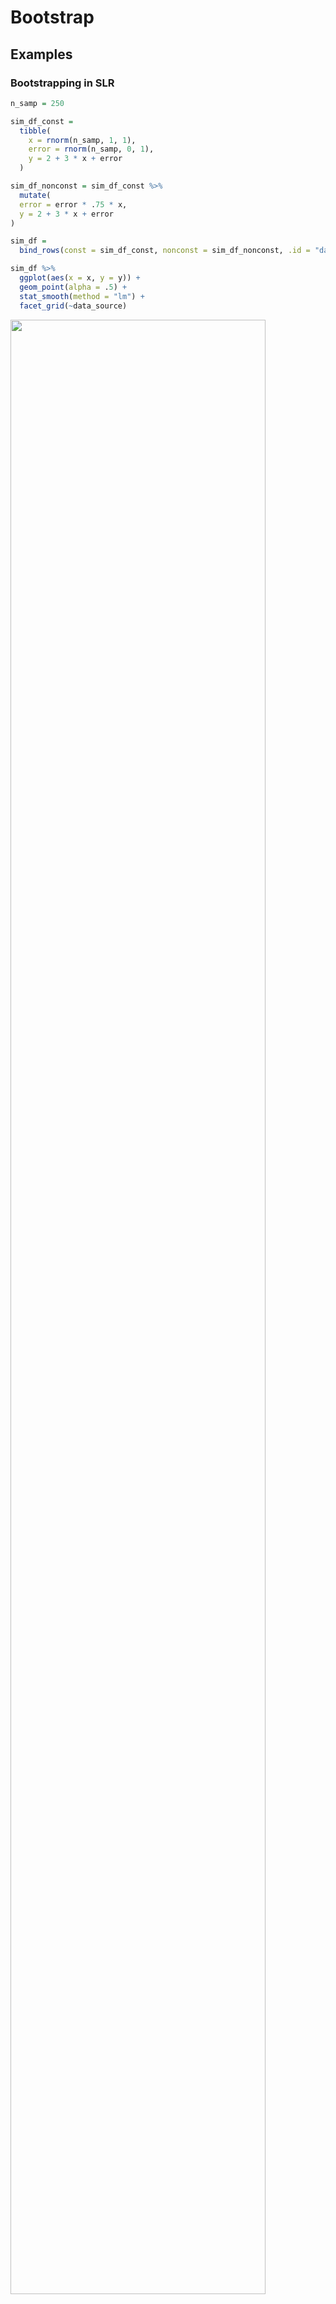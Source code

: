 Bootstrap
================

Examples
--------

### Bootstrapping in SLR

``` r
n_samp = 250

sim_df_const = 
  tibble(
    x = rnorm(n_samp, 1, 1),
    error = rnorm(n_samp, 0, 1),
    y = 2 + 3 * x + error
  )

sim_df_nonconst = sim_df_const %>% 
  mutate(
  error = error * .75 * x,
  y = 2 + 3 * x + error
)
```

``` r
sim_df = 
  bind_rows(const = sim_df_const, nonconst = sim_df_nonconst, .id = "data_source") 

sim_df %>% 
  ggplot(aes(x = x, y = y)) + 
  geom_point(alpha = .5) +
  stat_smooth(method = "lm") +
  facet_grid(~data_source) 
```

<img src="bootstrap_files/figure-markdown_github/unnamed-chunk-3-1.png" width="90%" />

``` r
lm(y ~ x, data = sim_df_const) %>% 
  broom::tidy() %>% 
  knitr::kable(digits = 3)
```

| term        |  estimate|  std.error|  statistic|  p.value|
|:------------|---------:|----------:|----------:|--------:|
| (Intercept) |     1.977|      0.098|     20.157|        0|
| x           |     3.045|      0.070|     43.537|        0|

``` r

lm(y ~ x, data = sim_df_nonconst) %>% 
  broom::tidy() %>% 
  knitr::kable(digits = 3)
```

| term        |  estimate|  std.error|  statistic|  p.value|
|:------------|---------:|----------:|----------:|--------:|
| (Intercept) |     1.934|      0.105|     18.456|        0|
| x           |     3.112|      0.075|     41.661|        0|

Drawing one bootstrap sample

``` r
boot_sample = function(df) {
  sample_frac(df, replace = TRUE)
}

boot_sample(sim_df_nonconst) %>% 
  ggplot(aes(x = x, y = y)) + 
  geom_point(alpha = .5) +
  stat_smooth(method = "lm")
```

<img src="bootstrap_files/figure-markdown_github/unnamed-chunk-5-1.png" width="90%" />

500 times okay more times are better(time-consuming) random forest

``` r
boot_straps = data_frame(
  strap_number = 1:1000,
  strap_sample = rerun(1000, boot_sample(sim_df_nonconst))
)

boot_straps
## # A tibble: 1,000 x 2
##    strap_number strap_sample      
##           <int> <list>            
##  1            1 <tibble [250 × 3]>
##  2            2 <tibble [250 × 3]>
##  3            3 <tibble [250 × 3]>
##  4            4 <tibble [250 × 3]>
##  5            5 <tibble [250 × 3]>
##  6            6 <tibble [250 × 3]>
##  7            7 <tibble [250 × 3]>
##  8            8 <tibble [250 × 3]>
##  9            9 <tibble [250 × 3]>
## 10           10 <tibble [250 × 3]>
## # ... with 990 more rows
```

some data are oversampled others are underrepresented

every resample are different

``` r
boot_straps %>% 
  filter(strap_number %in% 1:2) %>% 
  mutate(strap_sample = map(strap_sample, ~arrange(.x, x))) %>% 
  pull(strap_sample)
## [[1]]
## # A tibble: 250 x 3
##         x   error       y
##     <dbl>   <dbl>   <dbl>
##  1 -1.21  -0.781  -2.43  
##  2 -0.914 -0.908  -1.65  
##  3 -0.914 -0.908  -1.65  
##  4 -0.733  0.447   0.248 
##  5 -0.733  0.447   0.248 
##  6 -0.733  0.447   0.248 
##  7 -0.733  0.447   0.248 
##  8 -0.641 -0.416  -0.338 
##  9 -0.606 -0.106   0.0774
## 10 -0.536  0.0227  0.413 
## # ... with 240 more rows
## 
## [[2]]
## # A tibble: 250 x 3
##         x   error      y
##     <dbl>   <dbl>  <dbl>
##  1 -1.29   1.40   -0.454
##  2 -0.989 -1.97   -2.93 
##  3 -0.914 -0.908  -1.65 
##  4 -0.805  0.292  -0.123
##  5 -0.733  0.447   0.248
##  6 -0.733  0.447   0.248
##  7 -0.733  0.447   0.248
##  8 -0.665 -0.544  -0.539
##  9 -0.536  0.0227  0.413
## 10 -0.536  0.0227  0.413
## # ... with 240 more rows
```

``` r
boot_straps %>% 
  filter(strap_number %in% 1:3) %>% 
  unnest() %>% 
  ggplot(aes(x = x, y = y)) + 
  geom_point(alpha = .5) +
  stat_smooth(method = "lm", se = FALSE) +
  facet_grid(~strap_number) 
```

<img src="bootstrap_files/figure-markdown_github/unnamed-chunk-8-1.png" width="90%" />

Analyzing bootstrap samples

``` r
bootstrap_results = 
  boot_straps %>% 
  mutate(models = map(strap_sample, ~lm(y ~ x, data = .x) ),
         results = map(models, broom::tidy)) %>% 
  select(-strap_sample, -models) %>% 
  unnest() %>% 
  group_by(term) %>% 
  summarize(boot_se = sd(estimate))

bootstrap_results %>% 
  knitr::kable(digits = 3)
```

| term           |  boot\_se|
|:---------------|---------:|
| (Intercept)    |     0.077|
| x              |     0.106|
| Correct standa |  rd error|
| intercept smal |       ler|
| slope larger   |          |

``` r
boot_straps %>% 
  unnest() %>% 
  ggplot(aes(x = x, y = y)) + 
  geom_line(aes(group = strap_number), stat = "smooth", method = "lm", se = FALSE, alpha = .1, color = "blue") +
  geom_point(data = sim_df_nonconst, alpha = .5)
```

<img src="bootstrap_files/figure-markdown_github/unnamed-chunk-10-1.png" width="90%" />

``` r
boot_straps = 
  sim_df_nonconst %>% 
  modelr::bootstrap(n = 1000)

boot_straps$strap[[1]]
## <resample [250 x 3]> 228, 50, 145, 2, 208, 160, 25, 179, 149, 11, ...
 
as_data_frame(boot_straps$strap[[1]])
## # A tibble: 250 x 3
##         x    error       y
##     <dbl>    <dbl>   <dbl>
##  1 -0.606 -0.106    0.0774
##  2  1.88  -0.431    7.21  
##  3 -0.116  0.00958  1.66  
##  4  1.18   0.361    5.91  
##  5  1.54  -2.43     4.20  
##  6  2.87  -1.50     9.11  
##  7  1.62   0.190    7.05  
##  8  2.03  -0.975    7.11  
##  9 -0.286  0.154    1.29  
## 10  2.51   1.79    11.3   
## # ... with 240 more rows
```

``` r
sim_df_nonconst %>% 
  modelr::bootstrap(n = 1000) %>% 
  mutate(models = map(strap, ~lm(y ~ x, data = .x) ),
         results = map(models, broom::tidy)) %>% 
  select(-strap, -models) %>% 
  unnest() %>% 
  group_by(term) %>% 
  summarize(boot_se = sd(estimate))
## # A tibble: 2 x 2
##   term        boot_se
##   <chr>         <dbl>
## 1 (Intercept)  0.0744
## 2 x            0.101
```

the dataset with constant error variance

``` r
sim_df_const %>% 
  modelr::bootstrap(n = 1000) %>% 
  mutate(models = map(strap, ~lm(y ~ x, data = .x) ),
         results = map(models, broom::tidy)) %>% 
  select(-strap, -models) %>% 
  unnest() %>% 
  group_by(term) %>% 
  summarize(boot_se = sd(estimate))
## # A tibble: 2 x 2
##   term        boot_se
##   <chr>         <dbl>
## 1 (Intercept)  0.0968
## 2 x            0.0674
```

### Non-standard parameters

works well with small sample size

``` r
sim_df = 
  tibble(
    x = rnorm(25, 1, 1),
    error = rnorm(25, 0, 1),
    y = 2 + 3 * x + error
  )

sim_df %>% 
  modelr::bootstrap(n = 1000) %>% 
  mutate(models = map(strap, ~lm(y ~ x, data = .x) ),
         results = map(models, broom::glance)) %>% 
  select(-strap, -models) %>% 
  unnest() %>% 
  ggplot(aes(x = r.squared)) + geom_density()
```

<img src="bootstrap_files/figure-markdown_github/unnamed-chunk-14-1.png" width="90%" />

skewed--r^2 max=1---use 95% CI

``` r
sim_df %>% 
  modelr::bootstrap(n = 1000) %>% 
  mutate(models = map(strap, ~lm(y ~ x, data = .x) ),
         results = map(models, broom::tidy)) %>% 
  select(-strap, -models) %>% 
  unnest() %>% 
  select(id = `.id`, term, estimate) %>% 
  spread(key = term, value = estimate) %>% 
  rename(beta0 = `(Intercept)`, beta1 = x) %>% 
  mutate(log_b0b1 = log(beta0 * beta1)) %>% 
  ggplot(aes(x = log_b0b1)) + geom_density()
## Warning in log(beta0 * beta1): NaNs produced
## Warning: Removed 5 rows containing non-finite values (stat_density).
```

<img src="bootstrap_files/figure-markdown_github/unnamed-chunk-15-1.png" width="90%" />

use quantile---quantile(log\_b0b1, c(0.025, 0.975))

### Airbnb data

``` r
data("nyc_airbnb")

nyc_airbnb = 
  nyc_airbnb %>% 
  mutate(stars = review_scores_location / 2) %>% 
  rename(boro = neighbourhood_group,
         neighborhood = neighbourhood) %>% 
  filter(boro != "Staten Island") %>% 
  select(price, stars, boro, neighborhood, room_type)
```

``` r
nyc_airbnb %>% 
  filter(boro == "Manhattan") %>% 
  modelr::bootstrap(n = 1000) %>% 
  mutate(models = map(strap, ~ lm(price ~ stars + room_type, data = .x)),
         results = map(models, broom::tidy)) %>% 
  select(results) %>% 
  unnest() %>% 
  filter(term == "stars") %>% 
  ggplot(aes(x = estimate)) + geom_density()
```

<img src="bootstrap_files/figure-markdown_github/unnamed-chunk-17-1.png" width="90%" />

